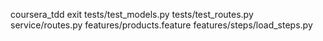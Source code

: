 coursera_tdd
exit
tests/test_models.py
tests/test_routes.py
service/routes.py
features/products.feature
features/steps/load_steps.py
